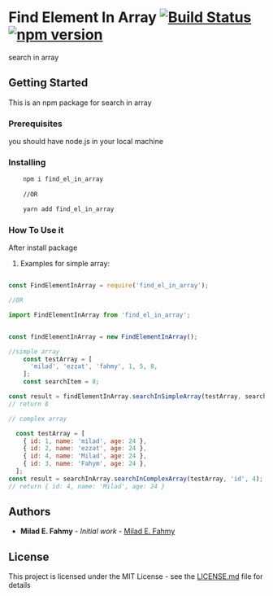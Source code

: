 # Find Element In Array [![Build Status](https://travis-ci.org/miladezzat/find_el_in_array.svg?branch=master)](https://travis-ci.org/miladezzat/find_el_in_array) [![npm version](https://badge.fury.io/js/find_el_in_array.svg)](https://badge.fury.io/js/find_el_in_array)

search in array

## Getting Started

This is an npm package for search in array

### Prerequisites

you should have node.js in your local machine

### Installing

``` bash
    npm i find_el_in_array
    
    //OR

    yarn add find_el_in_array
```

### How To Use it
After install package

1. Examples for simple array:
```js

const FindElementInArray = require('find_el_in_array');

//OR

import FindElementInArray from 'find_el_in_array';


const findElementInArray = new FindElementInArray();

//simple array
    const testArray = [
      'milad', 'ezzat', 'fahmy', 1, 5, 8,
    ];
    const searchItem = 8;

const result = findElementInArray.searchInSimpleArray(testArray, searchItem);
// return 8

// complex array

  const testArray = [
    { id: 1, name: 'milad', age: 24 },
    { id: 2, name: 'ezzat', age: 24 },
    { id: 4, name: 'Milad', age: 24 },
    { id: 3, name: 'Fahym', age: 24 },
  ];
const result = searchInArray.searchInComplexArray(testArray, 'id', 4);
// return { id: 4, name: 'Milad', age: 24 }
```
## Authors

* **Milad E. Fahmy** - *Initial work* - [Milad E. Fahmy](https://github.com/miladezzat/)


## License

This project is licensed under the MIT License - see the [LICENSE.md](https://github.com/miladezzat/find_el_in_array/blob/development/LICENCE) file for details

